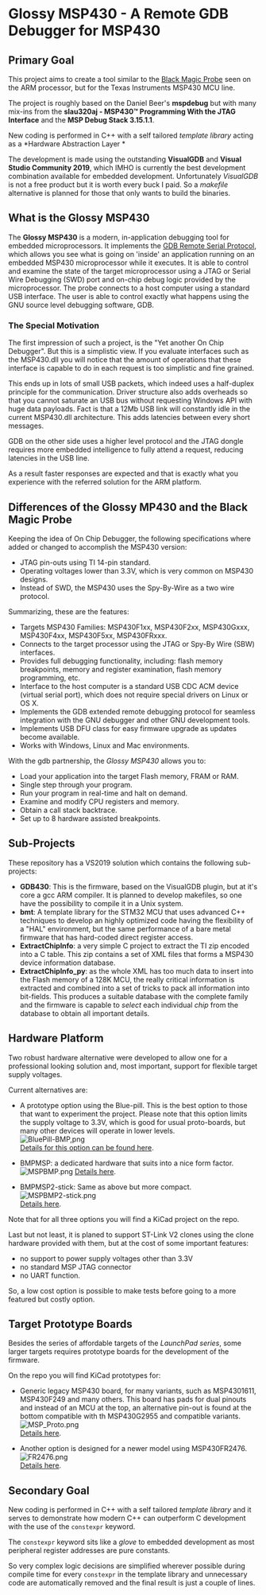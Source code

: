 # Glossy MSP430 - A Remote GDB Debugger for MSP430

## Primary Goal ##
This project aims to create a tool similar to the [Black Magic Probe](https://github.com/blacksphere/blackmagic) seen on the ARM processor, but for the Texas Instruments MSP430 MCU line.

The project is roughly based on the Daniel Beer's **mspdebug** but with many mix-ins from the **slau320aj - MSP430™ Programming With the JTAG Interface** and
the **MSP Debug Stack 3.15.1.1**.

New coding is performed in C++ with a self tailored *template library* acting as a *Hardware Abstraction Layer *

The development is made using the outstanding **VisualGDB** and **Visual Studio Community 2019**, which IMHO is currently the best development combination available for embedded development. Unfortunately *VisualGDB* is not a free product but it is worth every buck I paid. So a *makefile* alternative is planned for those that only wants to build the binaries.

## What is the Glossy MSP430 ##

The **Glossy MSP430** is a modern, in-application debugging tool for embedded microprocessors. It implements the [GDB Remote Serial Protocol](https://www.embecosm.com/appnotes/ean4/embecosm-howto-rsp-server-ean4-issue-2.html), which allows you see what is going on 'inside' an application running on an embedded MSP430 microprocessor while it executes. It is able to control and examine the state of the target microprocessor using a JTAG or Serial Wire Debugging (SWD) port and on-chip debug logic provided by the microprocessor. The probe connects to a host computer using a standard USB interface. The user is able to control exactly what happens using the GNU source level debugging software, GDB.

### The Special Motivation ###

The first impression of such a project, is the "Yet another On Chip Debugger". But this is a simplistic view. If you evaluate interfaces such as the MSP430.dll you will notice that the amount of operations that these interface is capable to do in each request is too simplistic and fine grained.

This ends up in lots of small USB packets, which indeed uses a half-duplex principle for the communication. Driver structure also adds overheads so that you cannot saturate an USB bus without requesting Windows API with huge data payloads. Fact is that a 12Mb USB link will 
constantly idle in the current MSP430.dll architecture. This adds latencies between every short messages.

GDB on the other side uses a higher level protocol and the JTAG dongle requires more embedded intelligence to fully attend a request, reducing latencies in the USB line.

As a result faster responses are expected and that is exactly what you experience with the referred solution for the ARM platform.

## Differences of the Glossy MP430 and the Black Magic Probe ##

Keeping the idea of On Chip Debugger, the following specifications where added or changed to accomplish the MSP430 version:
- JTAG pin-outs using TI 14-pin standard.
- Operating voltages lower than 3.3V, which is very common on MSP430 designs.
- Instead of SWD, the MSP430 uses the Spy-By-Wire as a two wire protocol.

Summarizing, these are the features:
- Targets MSP430 Families: MSP430F1xx, MSP430F2xx, MSP430Gxxx, MSP430F4xx, MSP430F5xx, MSP430FRxxx.
- Connects to the target processor using the JTAG or Spy-By Wire (SBW) interfaces.
- Provides full debugging functionality, including: flash memory breakpoints, memory and register examination, flash memory programming, etc.
- Interface to the host computer is a standard USB CDC ACM device (virtual serial port), which does not require special drivers on Linux or OS X.
- Implements the GDB extended remote debugging protocol for seamless integration with the GNU debugger and other GNU development tools.
- Implements USB DFU class for easy firmware upgrade as updates become available.
- Works with Windows, Linux and Mac environments.

With the gdb partnership, the *Glossy MSP430* allows you to:

- Load your application into the target Flash memory, FRAM or RAM.
- Single step through your program.
- Run your program in real-time and halt on demand.
- Examine and modify CPU registers and memory.
- Obtain a call stack backtrace.
- Set up to 8 hardware assisted breakpoints.


## Sub-Projects

These repository has a VS2019 solution which contains the following sub-projects:

- **GDB430**: This is the firmware, based on the VisualGDB plugin, but at it's core a gcc ARM compiler. It is planned to develop makefiles, so one have the possibility to compile
it in a Unix system.
- **bmt**: A template library for the STM32 MCU that uses advanced C++ techniques to develop an highly optimized code having the flexibility of a "HAL" environment, but the same performance of a bare metal firmware that has hard-coded direct register access.
- **ExtractChipInfo**: a very simple C project to extract the TI zip encoded into a C table. This zip contains a set of XML files that forms a MSP430 device information database.
- **ExtractChipInfo_py**: as the whole XML has too much data to insert into the Flash memory of a 128K MCU, the really critical information is extracted and combined into a set of tricks to pack all information into bit-fields. This produces a suitable database with the complete family and the firmware is capable to *select* each individual *chip* from the database to obtain all important details.

## Hardware Platform

Two robust hardware alternative were developed to allow one for a professional looking solution and, most important, support for flexible target supply voltages.

Current alternatives are:

- A prototype option using the Blue-pill. This is the best option to those that want to experiment the project. Please note that this option limits the supply voltage to 3.3V, which is good for usual proto-boards, but many other devices will operate in lower levels.  
![BluePill-BMP,png](Hardware/BluePill-BMP/images/BluePill-BMP.png)  
[Details for this option can be found here](Hardware/BluePill-BMP/README.md).

- BMPMSP: a dedicated hardware that suits into a nice form factor.  
![MSPBMP.png](Hardware/MSPBMP/images/MSPBMP.png)
[Details here](Hardware/MSPBMP/README.md).

- BMPMSP2-stick: Same as above but more compact.  
![MSPBMP2-stick.png](Hardware/MSPBMP2-stick/images/MSPBMP2-stick.png)  
[Details here](Hardware/MSPBMP2-stick/README.md).


Note that for all three options you will find a KiCad project on the repo.

Last but not least, it is planed to support ST-Link V2 clones using the clone hardware provided with them, but at the cost of some important features:
- no support to power supply voltages other than 3.3V
- no standard MSP JTAG connector
- no UART function.

So, a low cost option is possible to make tests before going to a more featured but costly option.

## Target Prototype Boards ##

Besides the series of affordable targets of the *LaunchPad series*, some larger targets requires prototype boards for the development of the firmware.

On the repo you will find KiCad prototypes for:

- Generic legacy MSP430 board, for many variants, such as MSP4301611, MSP430F249 and many others. This board has pads for dual pinouts and instead of an MCU at the top, an alternative pin-out is found at the bottom compatible with th MSP430G2955 and compatible variants.  
![MSP_Proto.png](Hardware/Target_Proto_Boards/MSP_Proto/images/MSP_Proto.png)  
[Details here](Hardware/Target_Proto_Boards/MSP_Proto/README.md).

- Another option is designed for a newer model using MSP430FR2476.  
![FR2476.png](Hardware/Target_Proto_Boards/FR2476/images/FR2476.png)  
[Details here](Hardware/Target_Proto_Boards/FR2476/README.md).

## Secondary Goal ##

New coding is performed in C++ with a self tailored *template library* and it serves to demonstrate how modern C++ can outperform C development with the use of the ``constexpr`` keyword.

The ``constexpr`` keyword sits like a *glove* to embedded development as most peripheral register addresses are pure constants.

So very complex logic decisions are simplified wherever possible during compile time for every ``constexpr`` in the template library and unnecessary code are automatically removed and the final result is just a couple of lines.

